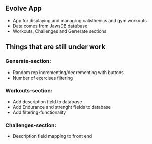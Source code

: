 ## Evolve App

- App for displaying and managing calisthenics and gym workouts
- Data comes from JawsDB database
- Workouts, Challenges and Generate sections

## Things that are still under work

### Generate-section:

- Random rep incrementing/decrementing with buttons
- Number of exercises filtering

### Workouts-section:

- Add description field to database
- Add Endurance and strenght fields to database
- Add filtering-functionality

### Challenges-section:

- Description field mapping to front end
